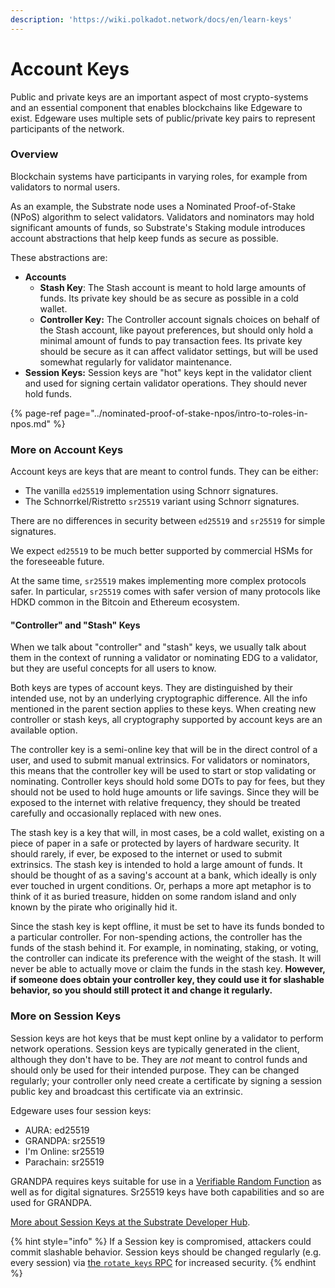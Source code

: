 ```yaml
---
description: 'https://wiki.polkadot.network/docs/en/learn-keys'
---
```


# Account Keys



Public and private keys are an important aspect of most crypto-systems and an essential component that enables blockchains like Edgeware to exist.  Edgeware uses multiple sets of public/private key pairs to represent participants of the network.



### Overview

Blockchain systems have participants in varying roles, for example from validators to normal users.

As an example, the Substrate node uses a Nominated Proof-of-Stake \(NPoS\) algorithm to select validators. Validators and nominators may hold significant amounts of funds, so Substrate's Staking module introduces account abstractions that help keep funds as secure as possible.

These abstractions are:

* **Accounts**
  * **Stash Key**: The Stash account is meant to hold large amounts of funds. Its private key should be as secure as possible in a cold wallet.
  * **Controller Key:** The Controller account signals choices on behalf of the Stash account, like payout preferences, but should only hold a minimal amount of funds to pay transaction fees. Its private key should be secure as it can affect validator settings, but will be used somewhat regularly for validator maintenance.
* **Session Keys:** Session keys are "hot" keys kept in the validator client and used for signing certain validator operations. They should never hold funds.

{% page-ref page="../nominated-proof-of-stake-npos/intro-to-roles-in-npos.md" %}

### More on Account Keys

Account keys are keys that are meant to control funds. They can be either:

* The vanilla `ed25519` implementation using Schnorr signatures.
* The Schnorrkel/Ristretto `sr25519` variant using Schnorr signatures.

There are no differences in security between `ed25519` and `sr25519` for simple signatures.

We expect `ed25519` to be much better supported by commercial HSMs for the foreseeable future.

At the same time, `sr25519` makes implementing more complex protocols safer. In particular, `sr25519` comes with safer version of many protocols like HDKD common in the Bitcoin and Ethereum ecosystem.

#### "Controller" and "Stash" Keys

When we talk about "controller" and "stash" keys, we usually talk about them in the context of running a validator or nominating EDG to a validator, but they are useful concepts for all users to know. 

Both keys are types of account keys. They are distinguished by their intended use, not by an underlying cryptographic difference. All the info mentioned in the parent section applies to these keys. When creating new controller or stash keys, all cryptography supported by account keys are an available option.

The controller key is a semi-online key that will be in the direct control of a user, and used to submit manual extrinsics. For validators or nominators, this means that the controller key will be used to start or stop validating or nominating. Controller keys should hold some DOTs to pay for fees, but they should not be used to hold huge amounts or life savings. Since they will be exposed to the internet with relative frequency, they should be treated carefully and occasionally replaced with new ones.

The stash key is a key that will, in most cases, be a cold wallet, existing on a piece of paper in a safe or protected by layers of hardware security. It should rarely, if ever, be exposed to the internet or used to submit extrinsics. The stash key is intended to hold a large amount of funds. It should be thought of as a saving's account at a bank, which ideally is only ever touched in urgent conditions. Or, perhaps a more apt metaphor is to think of it as buried treasure, hidden on some random island and only known by the pirate who originally hid it.

Since the stash key is kept offline, it must be set to have its funds bonded to a particular controller. For non-spending actions, the controller has the funds of the stash behind it. For example, in nominating, staking, or voting, the controller can indicate its preference with the weight of the stash. It will never be able to actually move or claim the funds in the stash key. **However, if someone does obtain your controller key, they could use it for slashable behavior, so you should still protect it and change it regularly.**

### More on Session Keys

Session keys are hot keys that be must kept online by a validator to perform network operations. Session keys are typically generated in the client, although they don't have to be. They are _not_ meant to control funds and should only be used for their intended purpose. They can be changed regularly; your controller only need create a certificate by signing a session public key and broadcast this certificate via an extrinsic.

Edgeware uses four session keys:

* AURA: ed25519
* GRANDPA: sr25519
* I'm Online: sr25519
* Parachain: sr25519

GRANDPA requires keys suitable for use in a [Verifiable Random Function](https://wiki.polkadot.network/docs/en/learn-randomness#vrfs) as well as for digital signatures. Sr25519 keys have both capabilities and so are used for GRANDPA.  


[More about Session Keys at the Substrate Developer Hub](https://substrate.dev/docs/en/conceptual/cryptography/session-keys).

{% hint style="info" %}
If a Session key is compromised, attackers could commit slashable behavior. Session keys should be changed regularly \(e.g. every session\) via [the `rotate_keys` RPC](https://substrate.dev/rustdocs/master/substrate_rpc/author/trait.AuthorApi.html#tymethod.rotate_keys) for increased security.
{% endhint %}



